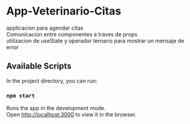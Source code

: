 # App-Veterinario-Citas  
applicacion para agendar citas  
Comunicacion entre componentes a traves de props  
utilizacion de useState y operador ternario para mostrar un mensaje de error


## Available Scripts

In the project directory, you can run:

### `npm start`

Runs the app in the development mode.<br />
Open [http://localhost:3000](http://localhost:3000) to view it in the browser.
